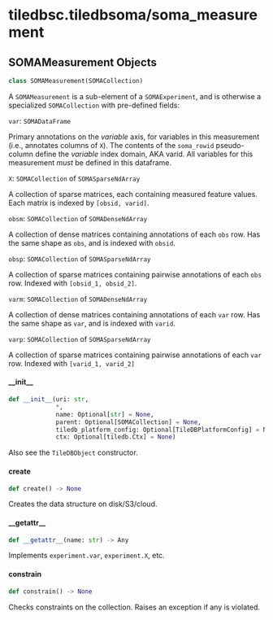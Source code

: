 <a id="tiledbsc.tiledbsoma/soma_measurement"></a>

# tiledbsc.tiledbsoma/soma\_measurement

<a id="tiledbsc.tiledbsoma/soma_measurement.SOMAMeasurement"></a>

## SOMAMeasurement Objects

```python
class SOMAMeasurement(SOMACollection)
```

A `SOMAMeasurement` is a sub-element of a `SOMAExperiment`, and is otherwise a specialized
`SOMACollection` with pre-defined fields:

`var`: `SOMADataFrame`

Primary annotations on the _variable_ axis, for variables in this measurement (i.e., annotates
columns of `X`). The contents of the `soma_rowid` pseudo-column define the _variable_ index domain,
AKA varid. All variables for this measurement _must_ be defined in this dataframe.

`X`: `SOMACollection` of `SOMASparseNdArray`

A collection of sparse matrices, each containing measured feature values. Each matrix is indexed
by `[obsid, varid]`.

`obsm`: `SOMACollection` of `SOMADenseNdArray`

A collection of dense matrices containing annotations of each `obs` row. Has the same shape as
`obs`, and is indexed with `obsid`.

`obsp`: `SOMACollection` of `SOMASparseNdArray`

A collection of sparse matrices containing pairwise annotations of each `obs` row. Indexed with
`[obsid_1, obsid_2]`.

`varm`: `SOMACollection` of `SOMADenseNdArray`

A collection of dense matrices containing annotations of each `var` row. Has the same shape as
`var`, and is indexed with `varid`.

`varp`: `SOMACollection` of `SOMASparseNdArray`

A collection of sparse matrices containing pairwise annotations of each `var` row. Indexed with
`[varid_1, varid_2]`

<a id="tiledbsc.tiledbsoma/soma_measurement.SOMAMeasurement.__init__"></a>

#### \_\_init\_\_

```python
def __init__(uri: str,
             *,
             name: Optional[str] = None,
             parent: Optional[SOMACollection] = None,
             tiledb_platform_config: Optional[TileDBPlatformConfig] = None,
             ctx: Optional[tiledb.Ctx] = None)
```

Also see the `TileDBObject` constructor.

<a id="tiledbsc.tiledbsoma/soma_measurement.SOMAMeasurement.create"></a>

#### create

```python
def create() -> None
```

Creates the data structure on disk/S3/cloud.

<a id="tiledbsc.tiledbsoma/soma_measurement.SOMAMeasurement.__getattr__"></a>

#### \_\_getattr\_\_

```python
def __getattr__(name: str) -> Any
```

Implements `experiment.var`, `experiment.X`, etc.

<a id="tiledbsc.tiledbsoma/soma_measurement.SOMAMeasurement.constrain"></a>

#### constrain

```python
def constrain() -> None
```

Checks constraints on the collection. Raises an exception if any is violated.

